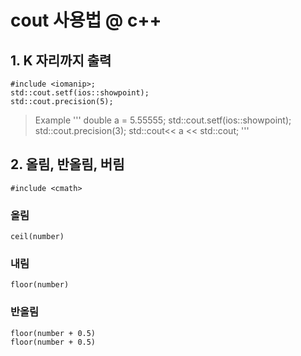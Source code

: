 # cout 사용법 @ c++

## 1. K 자리까지 출력

    #include <iomanip>;
    std::cout.setf(ios::showpoint);
    std::cout.precision(5);
    
>Example
>   '''
>   double a = 5.55555;
>   std::cout.setf(ios::showpoint);
>   std::cout.precision(3);
>   std::cout<< a << std::cout;
>   '''
    
    
## 2. 올림, 반올림, 버림
    #include <cmath>

### 올림 
    ceil(number)
    
### 내림 
    floor(number)
    
### 반올림 
    floor(number + 0.5)
    floor(number + 0.5)
